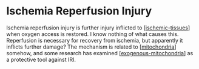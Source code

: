 # Ischemia Reperfusion Injury

Ischemia reperfusion injury is further injury inflicted to [[ischemic-tissues]] when oxygen access is restored.  I know nothing of what causes this.  Reperfusion is necessary for recovery from ischemia, but apparently it inflicts further damage?  The mechanism is related to [[mitochondria]] somehow, and some research has examined [[exogenous-mitochondria]] as a protective tool against IRI.

[//begin]: # "Autogenerated link references for markdown compatibility"
[ischemic-tissues]: ischemic-tissues.md "Ischemic Tissues"
[mitochondria]: mitochondria.md "Mitochondria"
[exogenous-mitochondria]: exogenous-mitochondria.md "Exogenous Mitochondria"
[//end]: # "Autogenerated link references"